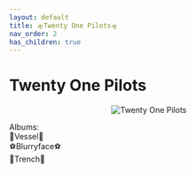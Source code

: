 ```yaml
---
layout: default  
title: 🛸Twenty One Pilots🛸  
nav_order: 2    
has_children: true     
---  
```


Twenty One Pilots
===============================

<p align="center">
<img alt="Twenty One Pilots" src="https://github.com/januarythirtyfirst/TranslateSongs/blob/main/img/photo21pilots.jpg?raw=true"> 
</p> 

Albums:  
🏀Vessel🏀  
⚽Blurryface⚽  
🏐Trench🏐  
